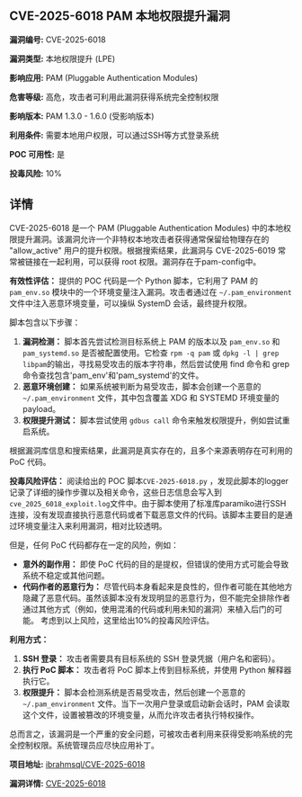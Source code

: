 ## CVE-2025-6018 PAM 本地权限提升漏洞

**漏洞编号:** CVE-2025-6018

**漏洞类型:** 本地权限提升 (LPE)

**影响应用:** PAM (Pluggable Authentication Modules)

**危害等级:** 高危，攻击者可利用此漏洞获得系统完全控制权限

**影响版本:** PAM 1.3.0 - 1.6.0 (受影响版本)

**利用条件:** 需要本地用户权限，可以通过SSH等方式登录系统

**POC 可用性:** 是

**投毒风险:** 10%

## 详情

CVE-2025-6018 是一个 PAM (Pluggable Authentication Modules) 中的本地权限提升漏洞。该漏洞允许一个非特权本地攻击者获得通常保留给物理存在的 "allow_active" 用户的提升权限。根据搜索结果，此漏洞与 CVE-2025-6019 常常被链接在一起利用，可以获得 root 权限。漏洞存在于pam-config中。

**有效性评估：**
提供的 POC 代码是一个 Python 脚本，它利用了 PAM 的 `pam_env.so` 模块中的一个环境变量注入漏洞。攻击者通过在 `~/.pam_environment` 文件中注入恶意环境变量，可以操纵 SystemD 会话，最终提升权限。

脚本包含以下步骤：
1.  **漏洞检测：** 脚本首先尝试检测目标系统上 PAM 的版本以及 `pam_env.so` 和 `pam_systemd.so` 是否被配置使用。它检查 `rpm -q pam` 或 `dpkg -l | grep libpam`的输出，寻找易受攻击的版本字符串，然后尝试使用 find 命令和 grep 命令查找包含'pam_env'和'pam_systemd'的文件。
2.  **恶意环境创建：** 如果系统被判断为易受攻击，脚本会创建一个恶意的 `~/.pam_environment` 文件，其中包含覆盖 XDG 和 SYSTEMD 环境变量的 payload。
3.  **权限提升测试：** 脚本尝试使用 `gdbus call` 命令来触发权限提升，例如尝试重启系统。

根据漏洞库信息和搜索结果，此漏洞是真实存在的，且多个来源表明存在可利用的 PoC 代码。

**投毒风险评估：**
阅读给出的 POC 脚本`CVE-2025-6018.py` ，发现此脚本的logger记录了详细的操作步骤以及相关命令，这些日志信息会写入到`cve_2025_6018_exploit.log`文件中。由于脚本使用了标准库paramiko进行SSH连接，没有发现直接执行恶意代码或者下载恶意文件的代码。该脚本主要目的是通过环境变量注入来利用漏洞，相对比较透明。

但是，任何 PoC 代码都存在一定的风险，例如：
*   **意外的副作用：** 即使 PoC 代码的目的是提权，但错误的使用方式可能会导致系统不稳定或其他问题。
*   **代码作者的恶意行为：** 尽管代码本身看起来是良性的，但作者可能在其他地方隐藏了恶意代码。虽然该脚本没有发现明显的恶意行为，但不能完全排除作者通过其他方式（例如，使用混淆的代码或利用未知的漏洞）来植入后门的可能。
考虑到以上风险，这里给出10%的投毒风险评估。

**利用方式：**
1.  **SSH 登录：** 攻击者需要具有目标系统的 SSH 登录凭据（用户名和密码）。
2.  **执行 PoC 脚本：** 攻击者将 PoC 脚本上传到目标系统，并使用 Python 解释器执行它。
3.  **权限提升：** 脚本会检测系统是否易受攻击，然后创建一个恶意的 `~/.pam_environment` 文件。当下一次用户登录或启动新会话时，PAM 会读取这个文件，设置被篡改的环境变量，从而允许攻击者执行特权操作。

总而言之，该漏洞是一个严重的安全问题，可被攻击者利用来获得受影响系统的完全控制权限。系统管理员应尽快应用补丁。

**项目地址:** [ibrahmsql/CVE-2025-6018](https://github.com/ibrahmsql/CVE-2025-6018)

**漏洞详情:** [CVE-2025-6018](https://nvd.nist.gov/vuln/detail/CVE-2025-6018)